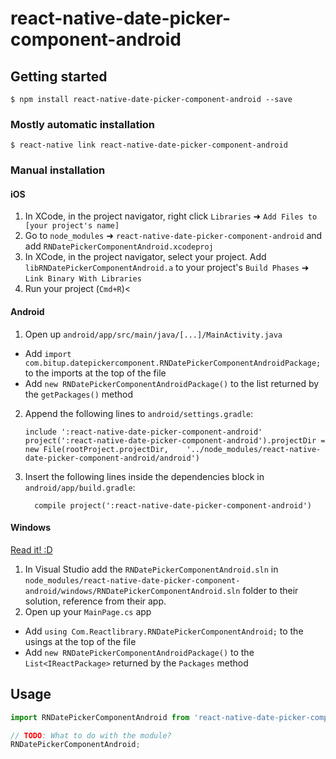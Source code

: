
# react-native-date-picker-component-android

## Getting started

`$ npm install react-native-date-picker-component-android --save`

### Mostly automatic installation

`$ react-native link react-native-date-picker-component-android`

### Manual installation


#### iOS

1. In XCode, in the project navigator, right click `Libraries` ➜ `Add Files to [your project's name]`
2. Go to `node_modules` ➜ `react-native-date-picker-component-android` and add `RNDatePickerComponentAndroid.xcodeproj`
3. In XCode, in the project navigator, select your project. Add `libRNDatePickerComponentAndroid.a` to your project's `Build Phases` ➜ `Link Binary With Libraries`
4. Run your project (`Cmd+R`)<

#### Android

1. Open up `android/app/src/main/java/[...]/MainActivity.java`
  - Add `import com.bitup.datepickercomponent.RNDatePickerComponentAndroidPackage;` to the imports at the top of the file
  - Add `new RNDatePickerComponentAndroidPackage()` to the list returned by the `getPackages()` method
2. Append the following lines to `android/settings.gradle`:
  	```
  	include ':react-native-date-picker-component-android'
  	project(':react-native-date-picker-component-android').projectDir = new File(rootProject.projectDir, 	'../node_modules/react-native-date-picker-component-android/android')
  	```
3. Insert the following lines inside the dependencies block in `android/app/build.gradle`:
  	```
      compile project(':react-native-date-picker-component-android')
  	```

#### Windows
[Read it! :D](https://github.com/ReactWindows/react-native)

1. In Visual Studio add the `RNDatePickerComponentAndroid.sln` in `node_modules/react-native-date-picker-component-android/windows/RNDatePickerComponentAndroid.sln` folder to their solution, reference from their app.
2. Open up your `MainPage.cs` app
  - Add `using Com.Reactlibrary.RNDatePickerComponentAndroid;` to the usings at the top of the file
  - Add `new RNDatePickerComponentAndroidPackage()` to the `List<IReactPackage>` returned by the `Packages` method


## Usage
```javascript
import RNDatePickerComponentAndroid from 'react-native-date-picker-component-android';

// TODO: What to do with the module?
RNDatePickerComponentAndroid;
```
  
